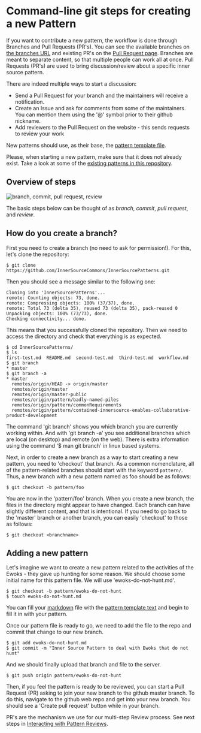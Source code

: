 # Command-line git steps for creating a new Pattern

If you want to contribute a new pattern, the workflow is done through Branches and Pull Requests (PR's). You can see the available branches on [the branches URL](https://github.com/InnerSourceCommons/InnerSourcePatterns/branches/all) and existing PR's on the [Pull Request page](https://github.com/InnerSourceCommons/InnerSourcePatterns/pulls). Branches are meant to separate content, so that multiple people can work all at once. Pull Requests (PR's) are used to bring discussion/review about a specific inner source pattern. 

There are indeed multiple ways to start a discussion:

* Send a Pull Request for your branch and the maintainers will receive a notification.
* Create an Issue and ask for comments from some of the maintainers. You can mention them using the '@' symbol prior to their github nickname.
* Add reviewers to the Pull Request on the website - this sends requests to review your work

New patterns should use, as their base, the [pattern template file](meta/pattern-template.md). 

Please, when starting a new pattern, make sure that it does not already exist. Take a look at some of the [existing patterns in this repository](/README.md#reviewed-patterns-proven-and-reviewed).

## Overview of steps

![branch, commit, pull request, review](/assets/img/branchCommitPullReview.png)

The basic steps below can be thought of as *branch*, *commit*, *pull request*, and *review*.


## How do you create a branch?

First you need to create a branch (no need to ask for permission!). For this, let's clone the repository:

```
$ git clone https://github.com/InnerSourceCommons/InnerSourcePatterns.git
```

Then you should see a message similar to the following one:

```
Cloning into 'InnerSourcePatterns'...
remote: Counting objects: 73, done.
remote: Compressing objects: 100% (37/37), done.
remote: Total 73 (delta 35), reused 73 (delta 35), pack-reused 0
Unpacking objects: 100% (73/73), done.
Checking connectivity... done.
```

This means that you successfully cloned the repository. Then we need to access the directory and check that everything is as expected.

```
$ cd InnerSourcePatterns/
$ ls
first-test.md  README.md  second-test.md  third-test.md  workflow.md
$ git branch
* master
$ git branch -a
* master
  remotes/origin/HEAD -> origin/master
  remotes/origin/master
  remotes/origin/master-public
  remotes/origin/pattern/badly-named-piles
  remotes/origin/pattern/commonRequirements
  remotes/origin/pattern/contained-innersource-enables-collaborative-product-development
```

The command 'git branch' shows you which branch you are currently working within.
And with 'git branch -a' you see additional branches which are local (on desktop) and remote (on the web).
There is extra information using the command '$ man git branch' in linux based systems.

Next, in order to create a new branch as a way to start creating a new pattern,
you need to 'checkout' that branch. As a common nomenclature, all of the
pattern-related branches should start with the keyword `pattern/`. Thus, a new
branch with a new pattern named as foo should be as follows:

```
$ git checkout -b pattern/foo
```

You are now in the 'pattern/foo' branch. When you create a new branch, the files 
in the directory might appear to have changed. Each branch can have slightly different content, and that is intentional. If you need to go back to the 'master' branch or another branch, you can easily 'checkout' to those as follows:

```
$ git checkout <branchname>
```

## Adding a new pattern

Let's imagine we want to create a new pattern related to the activities of the
Ewoks - they gave up hunting for some reason. We should choose some initial
name for this pattern file. We will use 'ewoks-do-not-hunt.md'.

```
$ git checkout -b pattern/ewoks-do-not-hunt
$ touch ewoks-do-not-hunt.md
```

You can fill your [markdown](meta/markdown-info.md) file with the [pattern template text](meta/pattern-template.md) and begin to fill it in with your pattern.

Once our pattern file is ready to go, we need to add the file to the repo and
commit that change to our new branch.

```
$ git add ewoks-do-not-hunt.md
$ git commit -m "Inner Source Pattern to deal with Ewoks that do not hunt"
```

And we should finally upload that branch and file to the server.

```
$ git push origin pattern/ewoks-do-not-hunt
```

Then, if you feel the pattern is ready to be reviewed, you can start a Pull Request (PR) asking to join your new branch to the github master branch. To do this, navigate to the github web repo and get into your new branch. You should see a 'Create pull request' button while in your branch.

PR's are the mechanism we use for our multi-step Review process. See next steps in [Interacting with Pattern Reviews](/CONTRIBUTING.md#c-interacting-with-patterns-reviews).
